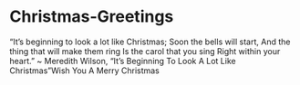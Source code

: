 # Christmas-Greetings
“It’s beginning to look a lot like Christmas; Soon the bells will start, And the thing that will make them ring Is the carol that you sing Right within your heart.” ~ Meredith Wilson, “It’s Beginning To Look A Lot Like Christmas”Wish You A Merry Christmas

